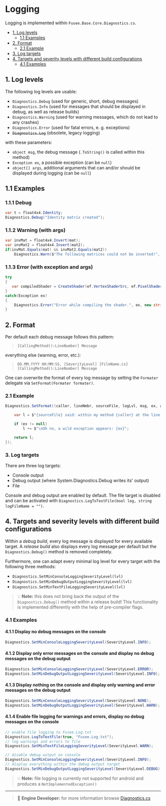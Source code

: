 # Logging

Logging is implemented within `Fusee.Base.Core.Diagnostics.cs`.

- [1. Log levels](#1-log-levels)
   - [1.1 Examples](#11-examples)
- [2. Format](#2-format)
   - [2.1 Example](#21-example)
- [3. Log targets](#3-log-targets)
- [4. Targets and severity levels with different build configurations](#4-targets-and-severity-levels-with-different-build-configurations)
   - [4.1 Examples](#41-examples)

## 1. Log levels

The following log levels are usable:

- `Diagnostics.Debug` (used for generic, short, debug messages) 
- `Diagnostics.Info` (used for messages that should be displayed in debug, as well as release builds)
- `Diagnostics.Warning` (used for warning messages, which do not lead to any crashes)
- `Diagnostics.Error` (used for fatal errors, e. g. exceptions)
- ~~`Diagnostics.Log`~~ (obsolete, legacy logging)

with these parameters:
- `object msg`, the debug message (`.ToString()` is called within this method)
- `Exception ex`, a possible exception (can be `null`)
- `object[] args`, additional arguments that can and/or should be displayed during logging (can be `null`)



## 1.1 Examples

### 1.1.1 Debug

```C#
var t = float4x4.Identity;
Diagnostics.Debug("Identity matrix created");
```

### 1.1.2 Warning (with args)

```C#
var invMat = float4x4.Invert(mat);
var invMat2 = float4x4.Invert(mat2);
if(invMat.Equals(mat) && invMat2.Equals(mat2))
    Diagnostics.Warn($"The following matrices could not be inverted!", null, new float4x4[] { mat, mat2 });
```

### 1.1.3 Error (with exception and args)

```C#
try 
{
   var compiledShader = CreateShader(ef.VertexShaderSrc, ef.PixelShaderSrc);
}
catch(Exception ex)
{
    Diagnostics.Error("Error while compiling the shader.", ex, new string[] { ef.VertexShaderSrc, ef.PixelShaderSrc });
}
```



## 2. Format

Per default each debug message follows this pattern:

>  ```[CallingMethod():LineNumber] Message```

everything else (warning, error, etc.):

> ```DD.MM.YYYY HH:MM:SS, [SeverityLevel] [FileName.cs] [CallingMethod():LineNumber] Message```

One can overwrite the format of every log message by setting the `Formater` delegate via `SetFormat(Formater formater)`.

### 2.1 Example
```C#
Diagnostics.SetFormat((caller, lineNmbr, sourceFile, logLvl, msg, ex, args) => {

    var l = $"{sourceFile} said: within my method {caller} at the line number {lineNmbr}, the following message, with the severity level {logLvl} appeared: {msg}.";

    if (ex != null)
        l += $"\nOh no, a wild exception appears: {ex}";

    return l;
});
```
### 3. Log targets

There are three log targets:
- Console output
- Debug output (where System.Diagnostics.Debug writes its' output) 
- File

Console and debug output are enabled by default. The file target is disabled and can be activated with `Diagnostics.LogToTextFile(bool log, string logFileName = "")`. 

## 4. Targets and severity levels with different build configurations

Within a _debug build_, every log message is displayed for every available target.
A _release build_ also displays every log message per default but the `Diagnostics.Debug()` method is removed completely.

Furthermore, one can adapt every minimal log level for every target with the following three methods:
- `Diagnostics.SetMinConsoleLoggingSeverityLevel(lvl)`
- `Diagnostics.SetMinDebugOutputLoggingSeverityLevel(lvl)`
- `Diagnostics.SetMinTextFileLoggingSeverityLevel(lvl)`


> 💡 **Note:** this does not bring back the output of the `Diagnostics.Debug()` method within a release build! This functionality is implemented differently with the help of pre-compiler flags.


### 4.1 Examples

#### 4.1.1 Display no debug messages on the console

```C#
Diagnostics.SetMinConsoleLoggingSeverityLevel(SeverityLevel.INFO);
```

#### 4.1.2 Display only error messages on the console and display no debug messages on the debug output

```C#
Diagnostics.SetMinConsoleLoggingSeverityLevel(SeverityLevel.ERROR);
Diagnostics.SetMinDebugOutputLoggingSeverityLevel(SeverityLevel.INFO);
```

#### 4.1.3 Display nothing on the console and display only warning and error messages on the debug output

```C#
Diagnostics.SetMinConsoleLoggingSeverityLevel(SeverityLevel.NONE);
Diagnostics.SetMinDebugOutputLoggingSeverityLevel(SeverityLevel.WARN);
```

#### 4.1.4 Enable file logging for warnings and errors, display no debug messages on the console

```C#
// enable file logging to Fusee.Log.txt
Diagnostics.LogToTextFile(true, "Fusee.Log.txt"); 
// log warnings and errors to file 
Diagnostics.SetMinTextFileLoggingSeverityLevel(SeverityLevel.WARN); 

// disable debug output on console
Diagnostics.SetMinConsoleLoggingSeverityLevel(SeverityLevel.INFO); 
// display everything within the debug output target
Diagnostics.SetMinDebugOutputLoggingSeverityLevel(SeverityLevel.DEBUG); // this is also the default value
```

> 💡 **Note:**   file logging is currently not supported for android and produces a `NotImplementedException()`


---


> 👷 **Engine Developer:** for more information browse [Diagnostics.cs](https://github.com/FUSEEProjectTeam/Fusee/blob/develop/src/Base/Core/Diagnostics.cs)





 
